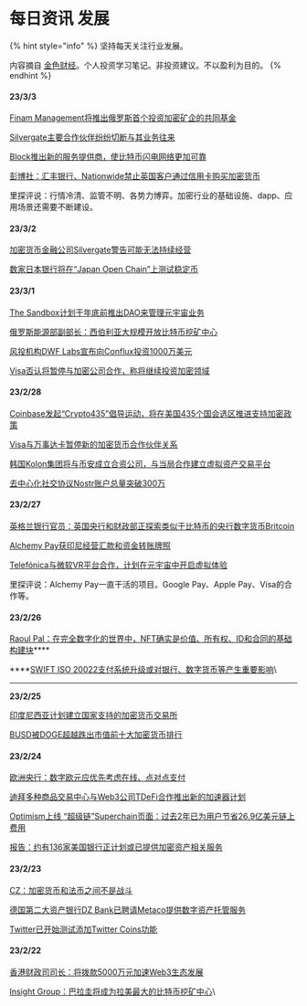 # 每日资讯 发展

{% hint style="info" %}
坚持每天关注行业发展。

内容摘自 [金色财经](https://www.jinse.com/)。个人投资学习笔记。非投资建议。不以盈利为目的。
{% endhint %}

#### 23/3/3

[Finam Management将推出俄罗斯首个投资加密矿企的共同基金](https://www.jinse.com/lives/337321.html)

[Silvergate主要合作伙伴纷纷切断与其业务往来](https://www.jinse.com/lives/337240.html)

[Block推出新的服务提供商，使比特币闪电网络更加可靠](https://www.jinse.com/lives/337227.html)

[彭博社：汇丰银行、Nationwide禁止英国客户通过信用卡购买加密货币](https://www.jinse.com/lives/337226.html)

里探评说：行情冷清、监管不明、各势力博弈。加密行业的基础设施、dapp、应用场景还需要不断建设。

#### 23/3/2

[加密货币金融公司Silvergate警告可能无法持续经营](https://www.jinse.com/lives/337200.html)

[数家日本银行将在“Japan Open Chain”上测试稳定币](https://www.jinse.com/lives/337165.html)

#### 23/3/1

[The Sandbox计划于年底前推出DAO来管理元宇宙业务](https://www.jinse.com/lives/337076.html)

[俄罗斯能源部副部长：西伯利亚大规模开放比特币挖矿中心](https://www.jinse.com/lives/337061.html)

[风投机构DWF Labs宣布向Conflux投资1000万美元](https://www.jinse.com/lives/337005.html)

[Visa否认将暂停与加密公司合作，称将继续投资加密领域](https://www.jinse.com/lives/336958.html)

#### 23/2/28

[Coinbase发起“Crypto435”倡导运动，将在美国435个国会选区推进支持加密政策](https://www.jinse.com/lives/336933.html)

[Visa与万事达卡暂停新的加密货币合作伙伴关系](https://www.jinse.com/lives/336906.html)

[韩国Kolon集团将与币安成立合资公司，与当局合作建立虚拟资产交易平台](https://www.jinse.com/lives/336825.html)

[去中心化社交协议Nostr账户总量突破300万](https://www.jinse.com/lives/336784.html)

#### 23/2/27

[英格兰银行官员：英国央行和财政部正探索类似于比特币的央行数字货币Britcoin](https://www.jinse.com/lives/336753.html)

[Alchemy Pay获印尼经营汇款和资金转账牌照](https://www.jinse.com/lives/336739.html)

[Telefónica与微软VR平台合作，计划在元宇宙中开启虚拟体验](https://www.jinse.com/lives/336659.html)

里探评说：Alchemy Pay一直干活的项目。Google Pay、Apple Pay、Visa的合作等。

#### 23/2/26

[Raoul Pal：在完全数字化的世界中，NFT确实是价值、所有权、ID和合同的基础构建块](https://www.jinse.com/lives/336639.html)****

****[SWIFT ISO 20022支付系统升级或对银行、数字货币等产生重要影响](https://www.jinse.com/lives/336623.html)\


****

**23/2/25**

[印度尼西亚计划建立国家支持的加密货币交易所](https://www.jinse.com/lives/336512.html)

[BUSD被DOGE超越跌出市值前十大加密货币排行](https://www.jinse.com/lives/336510.html)

#### **23/2/24**

[欧洲央行：数字欧元应优先考虑在线、点对点支付](https://www.jinse.com/lives/336437.html)

[迪拜多种商品交易中心与Web3公司TDeFi合作推出新的加速器计划](https://www.jinse.com/lives/336415.html)

[Optimism上线 “超级链”Superchain页面：过去2年已为用户节省26.9亿美元链上费用](https://www.jinse.com/lives/336363.html)

[报告：约有136家美国银行正计划或已提供加密资产相关服务](https://www.jinse.com/lives/336329.html)

#### **23/2/23**

[CZ：加密货币和法币之间不是战斗](https://www.jinse.com/lives/336293.html)

[德国第二大资产银行DZ Bank已聘请Metaco提供数字资产托管服务](https://www.jinse.com/lives/336264.html)

[Twitter已开始测试添加Twitter Coins功能](https://www.jinse.com/lives/336191.html)

#### 23/2/22

[香港财政司司长：将拨款5000万元加速Web3生态发展](https://www.jinse.com/lives/336035.html)

[Insight Group：巴拉圭将成为拉美最大的比特币挖矿中心](https://www.jinse.com/lives/336123.html)\
